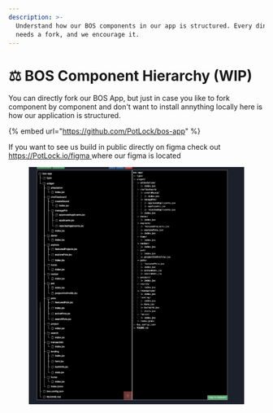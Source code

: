 ```yaml
---
description: >-
  Understand how our BOS components in our app is structured. Every dinner table
  needs a fork, and we encourage it.
---
```


# ⚖ BOS Component Hierarchy (WIP)

You can directly fork our BOS App, but just in case you like to fork component by component and don't want to install annything locally here is how our application is structured.

{% embed url="https://github.com/PotLock/bos-app" %}

If you want to see us build in public directly on figma check out [https://PotLock.io/figma ](https://potlock.io/figma)where our figma is located

<figure><img src="../../.gitbook/assets/bosappheirachy.png" alt=""><figcaption></figcaption></figure>
